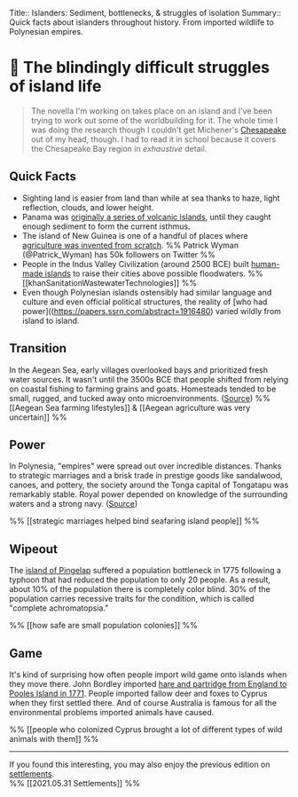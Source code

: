 Title:: Islanders: Sediment, bottlenecks, & struggles of isolation
Summary:: Quick facts about islanders throughout history. From imported wildlife to Polynesian empires.

# 📗 The blindingly difficult struggles of island life

> The novella I'm working on takes place on an island and I've been trying to work out some of the worldbuilding for it. The whole time I was doing the research though I couldn't get Michener's [Chesapeake](https://www.baltimoresun.com/news/bs-xpm-1997-10-24-1997297121-story.html) out of my head, though. I had to read it in school because it covers the Chesapeake Bay region in _exhaustive_ detail.

## Quick Facts
 
* Sighting land is easier from land than while at sea thanks to haze, light reflection, clouds, and lower height. 
* Panama was [originally a series of volcanic islands](https://earthobservatory.nasa.gov/images/4073/panama-isthmus-that-changed-the-world), until they caught enough sediment to form the current isthmus. 
* The island of New Guinea is one of a handful of places where [agriculture was invented from scratch](https://patrickwyman.substack.com/p/the-invention-of-agriculture-in-the). %% Patrick Wyman (@Patrick_Wyman) has 50k followers on Twitter %%
* People in the Indus Valley Civilization (around 2500 BCE) built [human-made islands](https://www.academia.edu/5937322/Chapter_2_Sanitation_and_wastewater_technologies_in_Harappa_Indus_valley_civilization_ca._26001900_BC) to raise their cities above possible floodwaters. %% [[khanSanitationWastewaterTechnologies]] %%
* Even though Polynesian islands ostensibly had similar language and culture and even official political structures, the reality of [who had power]((https://papers.ssrn.com/abstract=1916480) varied wildly from island to island. 

## Transition

In the Aegean Sea, early villages overlooked bays and prioritized fresh water sources. It wasn't until the 3500s BCE that people shifted from relying on coastal fishing to farming grains and goats. Homesteads tended to be small, rugged, and tucked away onto microenvironments. ([Source](https://academic.macmillan.com/academictrade/9781608194032/beyondthebluehorizon/)) %% [[Aegean Sea farming lifestyles]] & [[Aegean agriculture was very uncertain]] %%

## Power

In Polynesia, "empires" were spread out over incredible distances. Thanks to strategic marriages and a brisk trade in prestige goods like sandalwood, canoes, and pottery, the society around the Tonga capital of Tongatapu was remarkably stable. Royal power depended on knowledge of the surrounding waters and a strong navy. ([Source](https://academic.macmillan.com/academictrade/9781608194032/beyondthebluehorizon/))

%% [[strategic marriages helped bind seafaring island people]] %%

## Wipeout

The [island of Pingelap](https://www.bbc.com/news/magazine-34346428) suffered a population bottleneck in 1775 following a typhoon that had reduced the population to only 20 people. As a result, about 10% of the population there is completely color blind. 30% of the population carries recessive traits for the condition, which is called "complete achromatopsia."

%% [[how safe are small population colonies]] %%

## Game

It's kind of surprising how often people import wild game onto islands when they move there. John Bordley imported [hare and partridge from England to Pooles Island in 1771](https://www.proptalk.com/chesapeake-history-pooles-island). People imported fallow deer and foxes to Cyprus when they first settled there. And of course Australia is famous for all the environmental problems imported animals have caused. 

%% [[people who colonized Cyprus brought a lot of different types of wild animals with them]] %%

* * * 

<div class=infobox>If you found this interesting, you may also enjoy the previous edition on <a href="https://newsletter.eleanorkonik.com/settlements/">settlements</a>.</div> %% [[2021.05.31 Settlements]] %%


